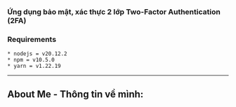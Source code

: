 ### Ứng dụng bảo mật, xác thực 2 lớp Two-Factor Authentication (2FA) 

### Requirements

```
* nodejs = v20.12.2
* npm = v10.5.0
* yarn = v1.22.19

```

---

## About Me - Thông tin về mình:

